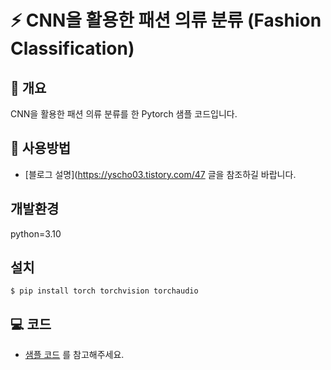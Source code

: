 # ⚡ CNN을 활용한 패션 의류 분류 (Fashion Classification)

## 📘 개요
CNN을 활용한 패션 의류 분류를 한 Pytorch 샘플 코드입니다.

## 🚀 사용방법  
- [블로그 설명](https://yscho03.tistory.com/47 글을 참조하길 바랍니다.

## 개발환경
python=3.10

## 설치
```
$ pip install torch torchvision torchaudio
```

## 💻 코드
- [샘플 코드](train.ipynb) 를 참고해주세요.